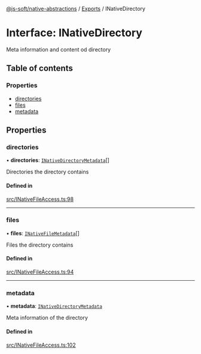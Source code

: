 [@js-soft/native-abstractions](../README.md) / [Exports](../modules.md) / INativeDirectory

# Interface: INativeDirectory

Meta information and content od directory

## Table of contents

### Properties

- [directories](INativeDirectory.md#directories)
- [files](INativeDirectory.md#files)
- [metadata](INativeDirectory.md#metadata)

## Properties

### directories

• **directories**: [`INativeDirectoryMetadata`](INativeDirectoryMetadata.md)[]

Directories the directory contains

#### Defined in

[src/INativeFileAccess.ts:98](https://github.com/js-soft/ts-native-access/blob/0bbfc64/packages/abstractions/src/INativeFileAccess.ts#L98)

___

### files

• **files**: [`INativeFileMetadata`](INativeFileMetadata.md)[]

Files the directory contains

#### Defined in

[src/INativeFileAccess.ts:94](https://github.com/js-soft/ts-native-access/blob/0bbfc64/packages/abstractions/src/INativeFileAccess.ts#L94)

___

### metadata

• **metadata**: [`INativeDirectoryMetadata`](INativeDirectoryMetadata.md)

Meta information of the directory

#### Defined in

[src/INativeFileAccess.ts:102](https://github.com/js-soft/ts-native-access/blob/0bbfc64/packages/abstractions/src/INativeFileAccess.ts#L102)
